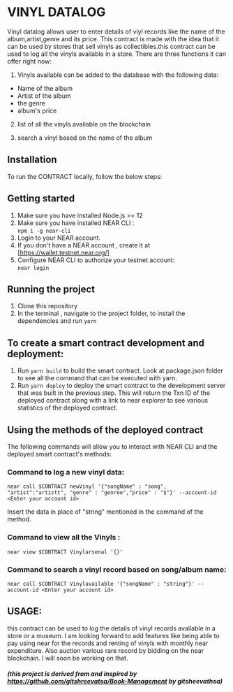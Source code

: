 # VINYL DATALOG
Vinyl datalog allows user to enter details of viyl records like the name of the album,artist,genre and its price. This contract is made with the idea that it can be used by stores that sell vinyls as collectibles.this contract can be used to log all the vinyls available in a store. There are three functions it can offer right now:

1.  Vinyls available can be added to the database with the following data:</br>
- Name of the album
- Artist of the album
- the genre 
- album's price

2. list of all the vinyls available on the blockchain

3. search a vinyl based on the name of the album 

## Installation

To run the CONTRACT locally, follow the below steps:

## Getting started
1. Make sure you have installed Node.js >= 12 
2. Make sure you have installed NEAR CLI :<br>
 ```npm i -g near-cli```
3. Login to your NEAR account.
4. If you don't have a NEAR account , create it at [https://wallet.testnet.near.org/]
5. Configure NEAR CLI to authorize your testnet account:<br>
 `near login`
  


## Running the project
1. Clone this repository
2. In the terminal , navigate to the project folder, to install the dependencies and run `yarn`

## To create a smart contract development and deployment:
1. Run `yarn build` to build the smart contract. Look at package.json folder to see all the command that can be executed with yarn.
2. Run `yarn deploy` to deploy the smart contract to the development server that was built in the previous step. This will return the Txn ID of the deployed contract along with a link to near explorer to see various statistics of the deployed contract.

## Using the methods of the deployed contract
The following commands will allow you to interact with NEAR CLI and the deployed smart contract's methods:

### Command to log a new vinyl data:
`near call $CONTRACT newVinyl '{"songName" : "song", "artist":"artistt", "genre" : "genree","price" : "$"}' --account-id <Enter your account id>`

Insert the data in place of "string" mentioned in the command of the method.<br>


### Command to view all the Vinyls : 
`near view $CONTRACT Vinylarsenal '{}'`

### Command to search a vinyl record based on song/album name:
`near call $CONTRACT Vinylavailable '{"songName" : "string"}' --account-id <Enter your account id>`

## USAGE:
this contract can be used to log the details of vinyl records available in a store or a museum. 
I am looking forward to add features like being able to pay using near for the records and renting of vinyls with monthly near expenditure. Also auction various rare record by bidding on the near blockchain.
I will soon be working on that.
##### (this project is derived from and inspired by https://github.com/gitshreevatsa/Book-Management by gitsheevathsa)

